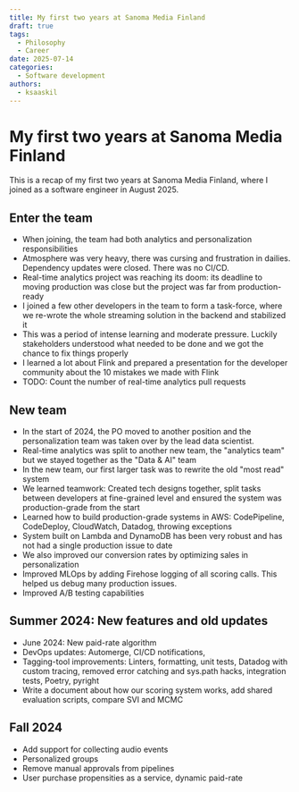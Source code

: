 ```yaml
---
title: My first two years at Sanoma Media Finland
draft: true
tags:
  - Philosophy
  - Career
date: 2025-07-14
categories:
  - Software development
authors:
  - ksaaskil
---
```


# My first two years at Sanoma Media Finland

This is a recap of my first two years at Sanoma Media Finland, where I joined as a software engineer in August 2025. 

<!-- more -->

## Enter the team

- When joining, the team had both analytics and personalization responsibilities
- Atmosphere was very heavy, there was cursing and frustration in dailies. Dependency updates were closed. There was no CI/CD. 
- Real-time analytics project was reaching its doom: its deadline to moving production was close but the project was far from production-ready
- I joined a few other developers in the team to form a task-force, where we re-wrote the whole streaming solution in the backend and stabilized it
- This was a period of intense learning and moderate pressure. Luckily stakeholders understood what needed to be done and we got the chance to fix things properly
- I learned a lot about Flink and prepared a presentation for the developer community about the 10 mistakes we made with Flink
- TODO: Count the number of real-time analytics pull requests


## New team

- In the start of 2024, the PO moved to another position and the personalization team was taken over by the lead data scientist.
- Real-time analytics was split to another new team, the "analytics team" but we stayed together as the "Data & AI" team
- In the new team, our first larger task was to rewrite the old "most read" system
- We learned teamwork: Created tech designs together, split tasks between developers at fine-grained level and ensured the system was production-grade from the start
- Learned how to build production-grade systems in AWS: CodePipeline, CodeDeploy, CloudWatch, Datadog, throwing exceptions
- System built on Lambda and DynamoDB has been very robust and has not had a single production issue to date
- We also improved our conversion rates by optimizing sales in personalization
- Improved MLOps by adding Firehose logging of all scoring calls. This helped us debug many production issues.
- Improved A/B testing capabilities

## Summer 2024: New features and old updates

- June 2024: New paid-rate algorithm
- DevOps updates: Automerge, CI/CD notifications, 
- Tagging-tool improvements: Linters, formatting, unit tests, Datadog with custom tracing, removed error catching and sys.path hacks, integration tests, Poetry, pyright
- Write a document about how our scoring system works, add shared evaluation scripts, compare SVI and MCMC

## Fall 2024

- Add support for collecting audio events
- Personalized groups
- Remove manual approvals from pipelines
- User purchase propensities as a service, dynamic paid-rate

